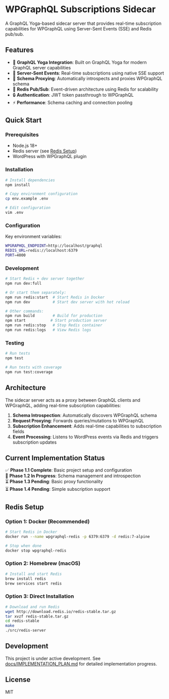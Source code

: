 # WPGraphQL Subscriptions Sidecar

A GraphQL Yoga-based sidecar server that provides real-time subscription capabilities for WPGraphQL using Server-Sent Events (SSE) and Redis pub/sub.

## Features

- 🚀 **GraphQL Yoga Integration**: Built on GraphQL Yoga for modern GraphQL server capabilities
- 📡 **Server-Sent Events**: Real-time subscriptions using native SSE support
- 🔄 **Schema Proxying**: Automatically introspects and proxies WPGraphQL schema
- 📨 **Redis Pub/Sub**: Event-driven architecture using Redis for scalability
- 🔒 **Authentication**: JWT token passthrough to WPGraphQL
- ⚡ **Performance**: Schema caching and connection pooling

## Quick Start

### Prerequisites

- Node.js 18+
- Redis server (see [Redis Setup](#redis-setup))
- WordPress with WPGraphQL plugin

### Installation

```bash
# Install dependencies
npm install

# Copy environment configuration
cp env.example .env

# Edit configuration
vim .env
```

### Configuration

Key environment variables:

```bash
WPGRAPHQL_ENDPOINT=http://localhost/graphql
REDIS_URL=redis://localhost:6379
PORT=4000
```

### Development

```bash
# Start Redis + dev server together
npm run dev:full

# Or start them separately:
npm run redis:start  # Start Redis in Docker
npm run dev          # Start dev server with hot reload

# Other commands:
npm run build        # Build for production
npm start           # Start production server
npm run redis:stop   # Stop Redis container
npm run redis:logs   # View Redis logs
```

### Testing

```bash
# Run tests
npm test

# Run tests with coverage
npm run test:coverage
```

## Architecture

The sidecar server acts as a proxy between GraphQL clients and WPGraphQL, adding real-time subscription capabilities:

1. **Schema Introspection**: Automatically discovers WPGraphQL schema
2. **Request Proxying**: Forwards queries/mutations to WPGraphQL
3. **Subscription Enhancement**: Adds real-time capabilities to subscription fields
4. **Event Processing**: Listens to WordPress events via Redis and triggers subscription updates

## Current Implementation Status

✅ **Phase 1.1 Complete**: Basic project setup and configuration  
🔄 **Phase 1.2 In Progress**: Schema management and introspection  
⏳ **Phase 1.3 Pending**: Basic proxy functionality  
⏳ **Phase 1.4 Pending**: Simple subscription support  

## Redis Setup

### Option 1: Docker (Recommended)
```bash
# Start Redis in Docker
docker run --name wpgraphql-redis -p 6379:6379 -d redis:7-alpine

# Stop when done
docker stop wpgraphql-redis
```

### Option 2: Homebrew (macOS)
```bash
# Install and start Redis
brew install redis
brew services start redis
```

### Option 3: Direct Installation
```bash
# Download and run Redis
wget http://download.redis.io/redis-stable.tar.gz
tar xvzf redis-stable.tar.gz
cd redis-stable
make
./src/redis-server
```

## Development

This project is under active development. See [docs/IMPLEMENTATION_PLAN.md](docs/IMPLEMENTATION_PLAN.md) for detailed implementation progress.

## License

MIT

